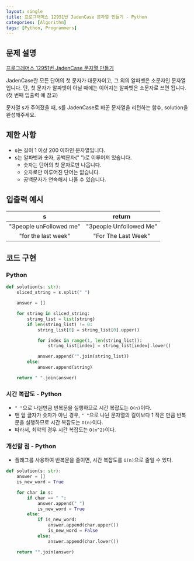 ```yaml
---
layout: single
title: 프로그래머스 12951번 JadenCase 문자열 만들기 - Python
categories: [Algorithm]
tags: [Python, Programmers]
---
```


## 문제 설명
[프로그래머스 12951번 JadenCase 문자열 만들기](https://school.programmers.co.kr/learn/courses/30/lessons/12951)

JadenCase란 모든 단어의 첫 문자가 대문자이고, 그 외의 알파벳은 소문자인 문자열입니다. 단, 첫 문자가 알파벳이 아닐 때에는 이어지는 알파벳은 소문자로 쓰면 됩니다. (첫 번째 입출력 예 참고)

문자열 s가 주어졌을 때, s를 JadenCase로 바꾼 문자열을 리턴하는 함수, solution을 완성해주세요.

## 제한 사항

* s는 길이 1 이상 200 이하인 문자열입니다.
* s는 알파벳과 숫자, 공백문자(" ")로 이루어져 있습니다.
  * 숫자는 단어의 첫 문자로만 나옵니다.
  * 숫자로만 이루어진 단어는 없습니다.
  * 공백문자가 연속해서 나올 수 있습니다.

## 입출력 예시

|            s            |         return          |
|:-----------------------:|:-----------------------:|
| "3people unFollowed me" | "3people Unfollowed Me" |
|   "for the last week"   |   "For The Last Week"   |

## 코드 구현

### Python

```python
def solution(s: str):
    sliced_string = s.split(" ")

    answer = []

    for string in sliced_string:
        string_list = list(string)
        if len(string_list) != 0:
            string_list[0] = string_list[0].upper()

            for index in range(1, len(string_list)):
                string_list[index] = string_list[index].lower()

            answer.append("".join(string_list))
        else:
            answer.append(string)

    return " ".join(answer)
```

### 시간 복잡도 - Python

* `" "`으로 나뉜만큼 반복문을 실행하므로 시간 복잡도는 `O(n)`이다.
* 맨 앞 글자가 숫자가 아닌 경우, `" "`으로 나뉜 문자열의 길이보다 1 작은 만큼 반복문을 실행하므로 시간 복잡도는 `O(n)`이다.
* 따라서, 최악의 경우 시간 복잡도는 `O(n^2)`이다.

### 개선할 점 - Python

* 플래그를 사용하여 반복문을 줄이면, 시간 복잡도를 `O(n)`으로 줄일 수 있다.

```python
def solution(s: str):
    answer = []
    is_new_word = True

    for char in s:
        if char == " ":
            answer.append(" ")
            is_new_word = True
        else:
            if is_new_word:
                answer.append(char.upper())
                is_new_word = False
            else:
                answer.append(char.lower())

    return "".join(answer)
```